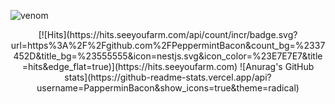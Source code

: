 ![venom](https://capsule-render.vercel.app/api?type=venom&height=200&color=gradient&text=PeppermintBacon&fontAlignY=37&textBg=false&fontColor=81F7BE)




<div align=center>
[![Hits](https://hits.seeyoufarm.com/api/count/incr/badge.svg?url=https%3A%2F%2Fgithub.com%2FPeppermintBacon&count_bg=%2337452D&title_bg=%23555555&icon=nestjs.svg&icon_color=%23E7E7E7&title=hits&edge_flat=true)](https://hits.seeyoufarm.com)
![Anurag's GitHub stats](https://github-readme-stats.vercel.app/api?username=PapperminBacon&show_icons=true&theme=radical)
</div>
